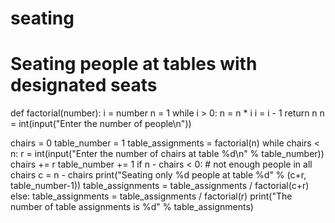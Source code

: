 # seating
# Seating people at tables with designated seats

def factorial(number):
    i = number
    n = 1
    while i > 0:
        n = n * i
        i = i - 1
    return n
n = int(input("Enter the number of people\n"))

chairs = 0
table_number = 1
table_assignments = factorial(n)
while chairs < n:
    r = int(input("Enter the number of chairs at table %d\n" % table_number)) 
    chairs += r
    table_number += 1
    if n - chairs < 0: # not enough people in all chairs
        c = n - chairs
        print("Seating only %d people at table %d" % (c+r, table_number-1))
        table_assignments = table_assignments / factorial(c+r)
    else:
        table_assignments = table_assignments / factorial(r)
print("The number of table assignments is %d" % table_assignments)
